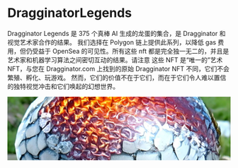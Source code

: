 # DragginatorLegends

Dragginator Legends 是 375 个真棒 AI 生成的龙蛋的集合，是 Dragginator 和视觉艺术家合作的结果。 我们选择在 Polygon 链上提供此系列，以降低 gas 费用，但仍受益于 OpenSea 的可见性。所有这些 nft 都是完全独一无二的，并且是艺术家和机器学习算法之间密切互动的结果。请注意 这些 NFT 是“唯一的”艺术 NFT，与您在 Dragginator.com 上找到的原始 Dragginator NFT 不同，它们不会繁殖、孵化、玩游戏。 然而，它们的价值不在于它们，而在于它们令人难以置信的独特视觉冲击和它们唤起的幻想世界。

![NFT](unnamed.jpg)


